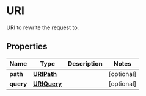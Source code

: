 

# URI

URI to rewrite the request to.

## Properties

| Name | Type | Description | Notes |
|------------ | ------------- | ------------- | -------------|
|**path** | [**URIPath**](URIPath.md) |  |  [optional] |
|**query** | [**URIQuery**](URIQuery.md) |  |  [optional] |



